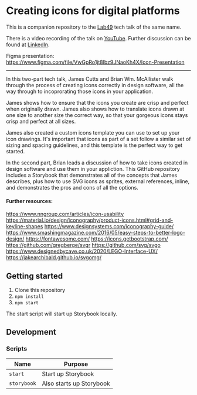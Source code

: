 # Creating icons for digital platforms

This is a companion repository to the [Lab49](https://www.lab49.com/) tech talk of the same name.

There is a video recording of the talk on [YouTube](https://www.youtube.com/watch?v=5_gkDf4YDJ8). Further discussion can be found at [LinkedIn](https://www.linkedin.com).

Figma presentation: https://www.figma.com/file/VwGpRo1jt8lbz9JNaoKh4X/Icon-Presentation

---

In this two-part tech talk, James Cutts and Brian Wm. McAllister walk through the process of creating icons correctly in design software, all the way through to incoprorating those icons in your application.

James shows how to ensure that the icons you create are crisp and perfect when originally drawn. James also shows how to translate icons drawn at one size to another size the correct way, so that your gorgeous icons stays crisp and perfect at all sizes.

James also created a custom icons template you can use to set up your icon drawings. It's important that icons as part of a set follow a similar set of sizing and spacing guidelines, and this template is the perfect way to get started.

In the second part, Brian leads a discussion of how to take icons created in design software and use them in your appliction. This GitHub repository includes a Storybook that demonstrates all of the concepts that James describes, plus how to use SVG icons as sprites, external references, inline, and demonstrates the pros and cons of all the options.

#### Further resources:

https://www.nngroup.com/articles/icon-usability
https://material.io/design/iconography/product-icons.html#grid-and-keyline-shapes
https://www.designsystems.com/iconography-guide/
https://www.smashingmagazine.com/2016/05/easy-steps-to-better-logo-design/
https://fontawesome.com/
https://icons.getbootstrap.com/
https://github.com/gregberge/svgr
https://github.com/svg/svgo
https://www.designedbycave.co.uk/2020/LEGO-Interface-UX/
https://jakearchibald.github.io/svgomg/

## Getting started

1. Clone this repository
2. `npm install`
3. `npm start`

The start script will start up Storybook locally.

## Development

### Scripts

| Name | Purpose |
| --- | --- |
| `start` | Start up Storybook |
| `storybook` | Also starts up Storybook |
